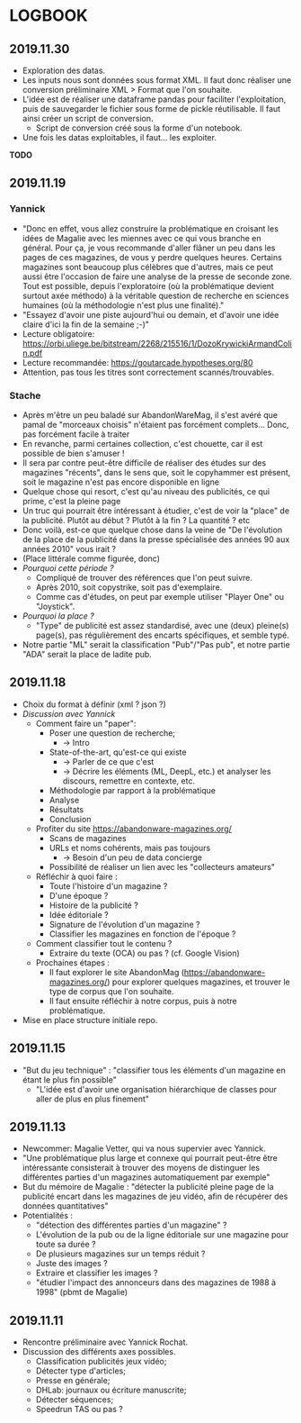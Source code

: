# LOGBOOK

## 2019.11.30
- Exploration des datas.
- Les inputs nous sont données sous format XML. Il faut donc réaliser une conversion préliminaire XML > Format que l'on souhaite.
- L'idée est de réaliser une dataframe pandas pour faciliter l'exploitation, puis de sauvegarder le fichier sous forme de pickle réutilisable. Il faut ainsi créer un script de conversion.
    - Script de conversion créé sous la forme d'un notebook.
- Une fois les datas exploitables, il faut... les exploiter.

**TODO**

## 2019.11.19
### Yannick
- "Donc en effet, vous allez construire la problématique en croisant les idées de Magalie avec les miennes avec ce qui vous branche en général. Pour ça, je vous recommande d'aller flâner un peu dans les pages de ces magazines, de vous y perdre quelques heures. Certains magazines sont beaucoup plus célèbres que d'autres, mais ce peut aussi être l'occasion de faire une analyse de la presse de seconde zone. Tout est possible, depuis l'exploratoire (où la problématique devient surtout axée méthodo) à la véritable question de recherche en sciences humaines (où la méthodologie n'est plus une finalité)."
- "Essayez d'avoir une piste aujourd'hui ou demain, et d'avoir une idée claire d'ici la fin de la semaine ;-)"
- Lecture obligatoire: https://orbi.uliege.be/bitstream/2268/215516/1/DozoKrywickiArmandColin.pdf
- Lecture recommandée: https://goutarcade.hypotheses.org/80
- Attention, pas tous les titres sont correctement scannés/trouvables.

### Stache
- Après m'être un peu baladé sur AbandonWareMag, il s'est avéré que pamal de "morceaux choisis" n'étaient pas forcément complets... Donc, pas forcément facile à traiter
- En revanche, parmi certaines collection, c'est chouette, car il est possible de bien s'amuser !
- Il sera par contre peut-être difficile de réaliser des études sur des magazines "récents", dans le sens que, soit le copyhammer est présent, soit le magazine n'est pas encore disponible en ligne
- Quelque chose qui resort, c'est qu'au niveau des publicités, ce qui prime, c'est la pleine page
- Un truc qui pourrait être intéressant à étudier, c'est de voir la "place" de la publicité. Plutôt au début ? Plutôt à la fin ? La quantité ? etc
- Donc voilà, est-ce que quelque chose dans la veine de "De l'évolution de la place de la publicité dans la presse spécialisée des années 90 aux années 2010" vous irait ?
- (Place littérale comme figurée, donc)
- *Pourquoi cette période ?*
    - Compliqué de trouver des références que l'on peut suivre.
    - Après 2010, soit copystrike, soit pas d'exemplaire.
    - Comme cas d'études, on peut par exemple utiliser "Player One" ou "Joystick".
- *Pourquoi la place ?*
    - "Type" de publicité est assez standardisé, avec une (deux) pleine(s) page(s), pas régulièrement des encarts spécifiques, et semble typé.
- Notre partie "ML" serait la classification "Pub"/"Pas pub", et notre partie "ADA" serait la place de ladite pub.

## 2019.11.18
- Choix du format à définir (xml ? json ?)
- *Discussion avec Yannick*
    - Comment faire un "paper":
        - Poser une question de recherche;
            - -> Intro
        - State-of-the-art, qu'est-ce qui existe
            - -> Parler de ce que c'est
            - -> Décrire les éléments (ML, DeepL, etc.) et analyser les discours, remettre en contexte, etc.
        - Méthodologie par rapport à la problématique
        - Analyse
        - Résultats
        - Conclusion
    - Profiter du site https://abandonware-magazines.org/
        - Scans de magazines
        - URLs et noms cohérents, mais pas toujours
            - -> Besoin d'un peu de data concierge
        - Possibilité de réaliser un lien avec les "collecteurs amateurs"
    - Réfléchir à quoi faire :
        - Toute l'histoire d'un magazine ?
        - D'une époque ?
        - Histoire de la publicité ?
        - Idée éditoriale ?
        - Signature de l'évolution d'un magazine ?
        - Classifier les magazines en fonction de l'époque ?
    - Comment classifier tout le contenu ?
        - Extraire du texte (OCA) ou pas ? (cf. Google Vision)
    - Prochaines étapes :
        - Il faut explorer le site AbandonMag (https://abandonware-magazines.org/) pour explorer quelques magazines, et trouver le type de corpus que l'on souhaite.
        - Il faut ensuite réfléchir à notre corpus, puis à notre problématique.
- Mise en place structure initiale repo.

## 2019.11.15
- "But du jeu technique" : "classifier tous les éléments d'un magazine en étant le plus fin possible"
    - "L'idée est d'avoir une organisation hiérarchique de classes pour aller de plus en plus finement"

## 2019.11.13
- Newcommer: Magalie Vetter, qui va nous supervier avec Yannick.
- "Une problématique plus large et connexe qui pourrait peut-être être intéressante consisterait à trouver des moyens de distinguer les différentes parties d'un magazines automatiquement par exemple"
- But du mémoire de Magalie : "détecter la publicité pleine page de la publicité encart dans les magazines de jeu vidéo, afin de récupérer des données quantitatives"
- Potentialités :
    - "détection des différentes parties d'un magazine" ?
    - L'évolution de la pub ou de la ligne éditoriale sur une magazine pour toute sa durée ?
    - De plusieurs magazines sur un temps réduit ?
    - Juste des images ?
    - Extraire et classifier les images ?
    - "étudier l'impact des annonceurs dans des magazines de 1988 à 1998" (pbmt de Magalie)

## 2019.11.11
- Rencontre préliminaire avec Yannick Rochat.
- Discussion des différents axes possibles.
    - Classification publicités jeux vidéo;
    - Détecter type d'articles;
    - Presse en générale;
    - DHLab: journaux ou écriture manuscrite;
    - Détecter séquences;
    - Speedrun TAS ou pas ?
